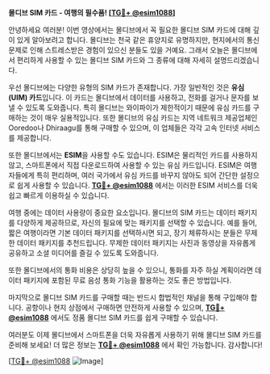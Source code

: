 **몰디브 SIM 카드 - 여행의 필수품! [[TG💪+ @esim1088](https://t.me/s/esim1088)]**

안녕하세요 여러분! 이번 영상에서는 몰디브에서 꼭 필요한 몰디브 SIM 카드에 대해 깊이 있게 알아보려고 합니다. 몰디브는 천국 같은 휴양지로 유명하지만, 현지에서의 통신 문제로 인해 스트레스받은 경험이 있으신 분들도 있을 거예요. 그래서 오늘은 몰디브에서 편리하게 사용할 수 있는 몰디브 SIM 카드와 그 종류에 대해 자세히 설명드리겠습니다.

우선 몰디브에는 다양한 유형의 SIM 카드가 존재합니다. 가장 일반적인 것은 **유심(UIM) 카드**입니다. 이 카드는 몰디브에서 데이터를 사용하고, 전화를 걸거나 문자를 보낼 수 있도록 도와줍니다. 특히 몰디브는 와이파이가 제한적이기 때문에 유심 카드를 구매하는 것이 매우 실용적입니다. 또한 몰디브의 유심 카드는 지역 네트워크 제공업체인 Ooredoo나 Dhiraagu를 통해 구매할 수 있으며, 이 업체들은 각각 고속 인터넷 서비스를 제공합니다.

또한 몰디브에서는 **ESIM**을 사용할 수도 있습니다. ESIM은 물리적인 카드를 사용하지 않고, 스마트폰에서 직접 다운로드하여 사용할 수 있는 유심 카드입니다. ESIM은 여행자들에게 특히 편리하며, 여러 국가에서 유심 카드를 바꾸지 않아도 되어 간단한 설정으로 쉽게 사용할 수 있습니다. **[TG💪+ @esim1088](https://t.me/s/esim1088)** 에서는 이러한 ESIM 서비스를 더욱 쉽고 빠르게 이용하실 수 있습니다.

여행 중에는 데이터 사용량이 중요한 요소입니다. 몰디브의 SIM 카드는 데이터 패키지를 다양하게 제공하므로, 자신의 필요에 맞는 패키지를 선택할 수 있습니다. 예를 들어, 짧은 여행이라면 기본 데이터 패키지를 선택하시면 되고, 장기 체류하시는 분들은 무제한 데이터 패키지를 추천드립니다. 무제한 데이터 패키지는 사진과 동영상을 자유롭게 공유하고 소셜 미디어를 즐길 수 있도록 도와줍니다.

또한 몰디브에서의 통화 비용은 상당히 높을 수 있으니, 통화를 자주 하실 계획이라면 데이터 패키지에 포함된 무료 음성 통화 기능을 활용하는 것도 좋은 방법입니다.

마지막으로 몰디브 SIM 카드를 구매할 때는 반드시 합법적인 채널을 통해 구입해야 합니다. 공항이나 현지 상점에서 구매하면 안전하게 사용할 수 있으며, **[TG💪+ @esim1088](https://t.me/s/esim1088)** 에서도 정품 몰디브 SIM 카드를 쉽게 구매할 수 있습니다.

여러분도 이제 몰디브에서 스마트폰을 더욱 자유롭게 사용하기 위해 몰디브 SIM 카드를 준비해 보세요! 더 많은 정보는 **[TG💪+ @esim1088](https://t.me/s/esim1088)** 에서 확인 가능합니다. 감사합니다!

[[TG💪+ @esim1088](https://t.me/s/esim1088) ![Image](https://i.postimg.cc/Y0z9fWf4/image.png)]